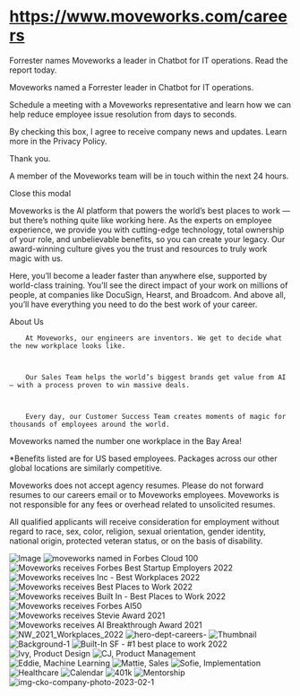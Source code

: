 # https://www.moveworks.com/careers

Forrester names Moveworks a leader in Chatbot for IT operations. Read the report today.

Moveworks named a Forrester leader in Chatbot for IT operations. 

Schedule a meeting with a Moveworks representative and learn how we can help reduce employee issue resolution from days to seconds.

By checking this box, I agree to receive company news and updates. Learn more in the Privacy Policy.

Thank you.

A member of the Moveworks team will be in touch within the next 24 hours.



  Close this modal
  


Moveworks is the AI platform that powers the world’s best places to work — but there’s nothing quite like working here. As the experts on employee experience, we provide you with cutting-edge technology, total ownership of your role, and unbelievable benefits, so you can create your legacy. Our award-winning culture gives you the trust and resources to truly work magic with us.

Here, you’ll become a leader faster than anywhere else, supported by world-class training. You’ll see the direct impact of your work on millions of people, at companies like DocuSign, Hearst, and Broadcom. And above all, you’ll have everything you need to do the best work of your career.

About Us


        At Moveworks, our engineers are inventors. We get to decide what the new workplace looks like.
      


        Our Sales Team helps the world’s biggest brands get value from AI — with a process proven to win massive deals.
      


        Every day, our Customer Success Team creates moments of magic for thousands of employees around the world.
      

Moveworks named the number one workplace in the Bay Area!

*Benefits listed are for US based employees. Packages across our other global locations are similarly competitive. 

Moveworks does not accept agency resumes. Please do not forward resumes to our careers email or to Moveworks employees. Moveworks is not responsible for any fees or overhead related to unsolicited resumes.

All qualified applicants will receive consideration for employment without regard to race, sex, color, religion, sexual orientation, gender identity, national origin, protected veteran status, or on the basis of disability.



![Image](https://www.moveworks.com/hubfs/img/site/qr-demo.png)
![moveworks named in Forbes Cloud 100](https://www.moveworks.com/hubfs/moveworks-named-in-forbes-cloud-100.jpg?noresize)
![Moveworks receives Forbes Best Startup Employers 2022](https://www.moveworks.com/hubfs/img/site/logos/awards/Forbes_BSE_2022_Color.png?noresize)
![Moveworks receives Inc - Best Workplaces 2022](https://www.moveworks.com/hubfs/Mediavine_Inc_Best_Workplaces_2022-transparent-1.jpg?noresize)
![Moveworks receives Best Places to Work 2022](https://www.moveworks.com/hubfs/img/site/logos/awards/best_place-SFBT-22.png?noresize)
![Moveworks receives Built In - Best Places to Work 2022](https://www.moveworks.com/hubfs/img/site/logos/awards/best_places_-built_in-2022.png?noresize)
![Moveworks receives Forbes AI50](https://www.moveworks.com/hubfs/img/site/logos/awards/forbes%20AI50.png?noresize)
![Moveworks receives Stevie Award 2021](https://www.moveworks.com/hubfs/img/site/logos/awards/stevie_awards_2021.png?noresize)
![Moveworks receives AI Breakthrough Award 2021](https://www.moveworks.com/hubfs/img/site/logos/awards/AI_breakthrough_2021.png?noresize)
![NW_2021_Workplaces_2022](https://www.moveworks.com/hubfs/img/site/logos/awards/NW_2021_Workplaces_2022.png?noresize)
![hero-dept-careers-](https://www.moveworks.com/hs-fs/hubfs/hero-dept-careers-.jpg?width=500&name=hero-dept-careers-.jpg)
![Thumbnail ](https://www.moveworks.com/hs-fs/hubfs/Thumbnail%20.jpg?width=500&name=Thumbnail%20.jpg)
![Background-1](https://www.moveworks.com/hs-fs/hubfs/Background-1.jpg?width=500&name=Background-1.jpg)
![Built-In SF - #1 best place to work 2022](https://www.moveworks.com/hubfs/img/site/logos/buit-in_best-places-2022.svg)
![Ivy, Product Design](https://www.moveworks.com/hs-fs/hubfs/img/staff/aura/Ivy.jpg?length=50&name=Ivy.jpg)
![CJ, Product Management](https://www.moveworks.com/hs-fs/hubfs/img/staff/aura/CJ.jpg?length=50&name=CJ.jpg)
![Eddie, Machine Learning](https://www.moveworks.com/hs-fs/hubfs/img/staff/aura/Eddie.jpg?length=50&name=Eddie.jpg)
![Mattie, Sales](https://www.moveworks.com/hs-fs/hubfs/img/staff/aura/Mattie.jpg?length=50&name=Mattie.jpg)
![Sofie, Implementation](https://www.moveworks.com/hs-fs/hubfs/img/staff/aura/Sophie.jpg?length=50&name=Sophie.jpg)
![Healthcare](https://www.moveworks.com/hubfs/Icon_Healthcare-1.svg)
![Calendar](https://www.moveworks.com/hubfs/img/site/icons/Calendar.svg)
![401k](https://www.moveworks.com/hubfs/img/site/icons/401k.svg)
![Mentorship](https://www.moveworks.com/hubfs/Icon-Security-OperationalSecurity-48x48-Dark.svg)
![img-cko-company-photo-2023-02-1](https://www.moveworks.com/hubfs/img-cko-company-photo-2023-02-1.jpg)
